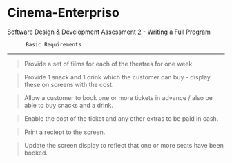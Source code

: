 # Cinema-Enterpriso
Software Design &amp; Development Assessment 2 - Writing a Full Program

          Basic Requirements
-------------------------------------
> Provide a set of films for each of the theatres for one week.

> Provide 1 snack and 1 drink which the customer can buy - display these on screens with the cost.

> Allow a customer to book one or more tickets in advance / also be able to buy snacks and a drink.

> Enable the cost of the ticket and any other extras to be paid in cash.

> Print a reciept to the screen.

> Update the screen display to reflect that one or more seats have been booked.
